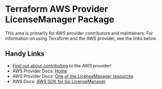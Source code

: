 # Terraform AWS Provider LicenseManager Package

This area is primarily for AWS provider contributors and maintainers. For information on _using_ Terraform and the AWS provider, see the links below.


## Handy Links

* [Find out about contributing](../../../docs/contributing) to the AWS provider!
* AWS Provider Docs: [Home](https://registry.terraform.io/providers/hashicorp/aws/latest/docs)
* AWS Provider Docs: [One of the LicenseManager resources](https://registry.terraform.io/providers/hashicorp/aws/latest/docs/resources/licensemanager_association)
* AWS Docs: [AWS SDK for Go LicenseManager](https://docs.aws.amazon.com/sdk-for-go/api/service/licensemanager/)
